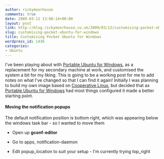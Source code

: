 ```yaml
---
author: rickymoorhouse
comments: true
date: 2009-03-12 13:08:14+00:00
layout: post
link: http://blog.rickymoorhouse.co.uk/2009/03/12/customising-pocket-ubuntu-for-windows/
slug: customising-pocket-ubuntu-for-windows
title: Customising Pocket Ubuntu for Windows
wordpress_id: 1436
categories:
- Ubuntu
---
```


I've been playing about with [Portable Ubuntu for Windows](http://portableubuntu.sourceforge.net/), as a replacement for my secondary machine at work, and customised the system a bit for my liking. This is going to be a working post for me to add notes on what I've changed so that I can find it again! Initially I was planning to build my own image based on [Cooperative Linux](http://www.colinux.org/), but decided that as [Portable Ubuntu for Windows](http://portableubuntu.sourceforge.net/) had most things configured it made a better starting point.




#### Moving the notification popups




The default notification position is bottom right, which was appearing below the windows task bar - so I wanted to move them






  * Open up **gconf-editor**


  * Go to apps, notification-daemon


  * Edit popup_location to suit your setup - I'm currently trying top_right


